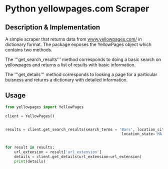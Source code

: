 # Python yellowpages.com Scraper

## Description & Implementation
A simple scraper that returns data from www.yellowpages.com/ in dictionary format. The package exposes the YellowPages object which
contains two methods. 

The '''get_search_results''' method corresponds to doing a basic search on yellowpages and returns a list of results with basic information.

The '''get_details''' method corresponds to looking a page for a particular buisness and returns a dictionary with detailed information. 
## Usage
``` python
from yellowpages import YellowPages

client = YellowPages()


results = client.get_search_results(search_terms = 'Bars', location_city='Boston', 
                                                    location_state='MA', page_range=(0,2))


for result in results:
    url_extension = result['url_extension']
    details = client.get_details(url_extension=url_extension)
    print(details)
```
